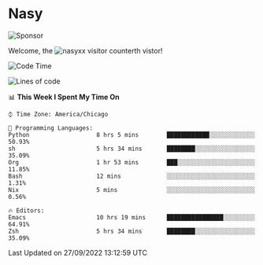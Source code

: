 # Nasy

<!--
<p align="center">
<img height="200" src="https://github-readme-stats.vercel.app/api?username=nasyxx&count_private=true&show_icons=true&theme=dracula&include_all_commits=true"/>
<img height="200" src="https://github-readme-stats.vercel.app/api/top-langs/?username=nasyxx&theme=dracula&hide=html,jupyter+notebook&count_private=true&show_icons=true"/>
</p>

  
----------------
-->

![Sponsor](https://img.shields.io/static/v1.svg?label=Sponsor&message=%E2%9D%A4&logo=GitHub&style=flat&color=pink)
 
Welcome, the ![nasyxx visitor counter](https://count.getloli.com/get/@nasyxx?theme=rule34)th vistor!
 
<!--START_SECTION:waka-->
![Code Time](http://img.shields.io/badge/Code%20Time-2%2C664%20hrs%2051%20mins-blue)

![Lines of code](https://img.shields.io/badge/From%20Hello%20World%20I%27ve%20Written-5%20Million%20lines%20of%20code-blue)

📊 **This Week I Spent My Time On** 

```text
⌚︎ Time Zone: America/Chicago

💬 Programming Languages: 
Python                   8 hrs 5 mins        ████████████░░░░░░░░░░░░░   50.93% 
sh                       5 hrs 34 mins       ████████░░░░░░░░░░░░░░░░░   35.09% 
Org                      1 hr 53 mins        ███░░░░░░░░░░░░░░░░░░░░░░   11.85% 
Bash                     12 mins             ░░░░░░░░░░░░░░░░░░░░░░░░░   1.31% 
Nix                      5 mins              ░░░░░░░░░░░░░░░░░░░░░░░░░   0.56%

🔥 Editors: 
Emacs                    10 hrs 19 mins      ████████████████░░░░░░░░░   64.91% 
Zsh                      5 hrs 34 mins       ████████░░░░░░░░░░░░░░░░░   35.09%

```


 Last Updated on 27/09/2022 13:12:59 UTC
<!--END_SECTION:waka-->

<!-- ![visitors](https://visitor-badge.laobi.icu/badge?page_id=nasyxx.nasyxx) -->
